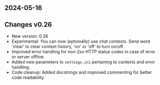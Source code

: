 ## 2024-05-16
## Changes v0.26
* New version: 0.26
* Experimental: You can now (optionally) use chat contexts. Send word 'clear' to clear context history, 'on' or 'off' to turn on/off.
* Improved error handling for non-2xx HTTP status codes in case of error or server offline.
* Added new parameters to `settings.ini` pertaining to contexts and error handling.
* Code cleanup: Added docstrings and improved commenting for better code readability.
